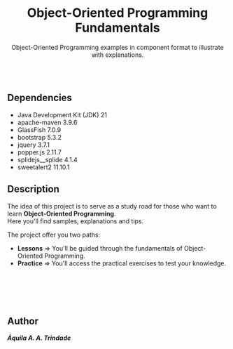 # <center>Object-Oriented Programming Fundamentals<center>
<center>Object-Oriented Programming examples in component format to illustrate with explanations.</center>

<br><br>

## Dependencies
- Java Development Kit (JDK) 21
- apache-maven 3.9.6
- GlassFish 7.0.9
- bootstrap 5.3.2
- jquery 3.7.1
- popper.js 2.11.7
- splidejs__splide 4.1.4
- sweetalert2 11.10.1

## Description
The idea of this project is to serve as a study road for those who want to learn **Object-Oriented Programming**.<br>
Here you'll find samples, explanations and tips.

The project offer you two paths:
- **Lessons** => You'll be guided through the fundamentals of Object-Oriented Programming.
- **Practice** => You'll access the practical exercises to test your knowledge.

<br><br><br><br>

## Author
***Áquila A. A. Trindade***
